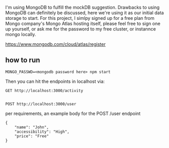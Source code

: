 I'm using MongoDB to fulfill the mockDB suggestion.  Drawbacks to using MongoDB can definitely be discussed, here we're using it as our initial data storage to start.  For this project, I simlpy signed up for a free plan from Mongo company's Mongo Atlas hosting itself, please feel free to sign one up yourself, or ask me for the password to my free cluster, or instannce mongo locally.

https://www.mongodb.com/cloud/atlas/register


## how to run

```
MONGO_PASSWD=<mongodb password here> npm start
```

Then you can hit the endpoints in localhost via:

```
GET http://localhost:3000/activity


POST http://localhost:3000/user
```

per requirements, an example body for the POST /user endpoint

```
{
	"name": "John",
	"accessibility": "High",
	"price": "Free"
}
```